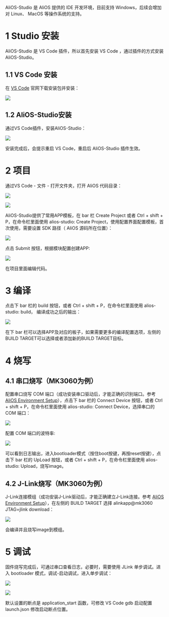 AliOS-Studio 是 AliOS 提供的 IDE 开发环境，目前支持 Windows，后续会增加对 Linux、 MacOS 等操作系统的支持。

# 1 Studio 安装
AliOS-Studio 是 VS Code 插件，所以首先安装 VS Code ，通过插件的方式安装 AliOS-Studio。

## 1.1 VS Code 安装
在 [VS Code](https://code.visualstudio.com) 官网下载安装包并安装：

![](https://img.alicdn.com/tfs/TB1ACciXPihSKJjy0FlXXadEXXa-865-558.png)


## 1.2 AliOS-Studio安装
通过VS Code插件，安装AliOS-Studio：

![](https://img.alicdn.com/tfs/TB1S4fhfgMPMeJjy1XcXXXpppXa-865-387.png)

安装完成后，会提示重启 VS Code，重启后 AliOS-Studio 插件生效。

# 2 项目
通过VS Code - 文件 - 打开文件夹，打开 AliOS 代码目录：

![](https://img.alicdn.com/tfs/TB1xmpKbaagSKJjy0FhXXcrbFXa-865-429.png)

![](https://img.alicdn.com/tfs/TB1Fl4LbamgSKJjSsplXXaICpXa-865-447.png)

AliOS-Studio提供了常用APP模板，在 bar 栏 Create Project 或者 Ctrl + shift + P，在命令栏里面使用 alios-studio: Create Project，使用配置界面配置模板，首次使用，需要设置 SDK 路径（ AliOS 源码所在位置）：

![](https://img.alicdn.com/tfs/TB1yxHXavxNTKJjy0FjXXX6yVXa-865-458.png)

点击 Submit 按钮，根据模块配置创建APP:

![](https://img.alicdn.com/tfs/TB1gsbnfgoQMeJjy1XaXXcSsFXa-865-493.png)

在项目里面编辑代码。

# 3 编译
点击下 bar 栏的 build 按钮，或者 Ctrl + shift + P，在命令栏里面使用 alios-studio: build， 编译成功之后的输出：

![](https://img.alicdn.com/tfs/TB1eRRYbjihSKJjy0FfXXbGzFXa-865-449.png)

在下 bar 栏可以选择APP及对应的板子，如果需要更多的编译配置选项，左侧的BUILD TARGET可以选择或者添加新的BUILD TARGET目标。

# 4 烧写
## 4.1 串口烧写（MK3060为例）
配置串口烧写 COM 端口（成功安装串口驱动后，才能正确的识别端口。参考 [AliOS Environment Setup](https://github.com/alibaba/AliOS/wiki/AliOS-Environment-Setup)），点击下 bar 栏的 Connect Device 按钮，或者 Ctrl + shift + P，在命令栏里面使用 alios-studio: Connect Device，选择串口的 COM 端口：

![](https://img.alicdn.com/tfs/TB1U8TEfgoQMeJjy1XaXXcSsFXa-865-442.png)

配置 COM 端口的波特率:

![](https://img.alicdn.com/tfs/TB1YjjJfgMPMeJjy1XbXXcwxVXa-865-444.png)

可以看到日志输出，进入bootloader模式（按住boot按键，再按reset按键），点击下 bar 栏的 UpLoad 按钮，或者 Ctrl + shift + P，在命令栏里面使用 alios-studio: Upload，烧写image。

## 4.2 J-Link烧写（MK3060为例）
J-Link连接模组（成功安装J-Link驱动后，才能正确建立J-Link连接。参考 [AliOS Environment Setup](https://github.com/alibaba/AliOS/wiki/AliOS-Environment-Setup)），在左侧的 BUILD TARGET 选择 alinkapp@mk3060 JTAG=jlink download：

![](https://img.alicdn.com/tfs/TB1AebMfgoQMeJjy0FpXXcTxpXa-865-441.png)

会编译并且烧写image到模组。


# 5 调试
固件烧写完成后，可通过串口查看日志，必要时，需要使用 JLink 单步调试。进入 bootloader 模式，调试-启动调试，进入单步调试：

![](https://img.alicdn.com/tfs/TB1VQxMcgoQMeJjy0FoXXcShVXa-865-458.png)

![](https://img.alicdn.com/tfs/TB1O7xMcgoQMeJjy0FoXXcShVXa-865-457.png)

默认设置的断点是 application_start 函数，可修改 VS Code gdb 启动配置 launch.json 修改启动断点位置。




